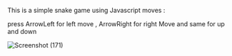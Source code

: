  This is a simple snake game using Javascript 
 moves : 
 
 
 
 press ArrowLeft for left move , ArrowRight for right Move and same for up and down
 
 
 
 
 
 
 
![Screenshot (171)](https://user-images.githubusercontent.com/67413576/123869819-2026f580-d94f-11eb-81ee-cb8c083bb213.png)
